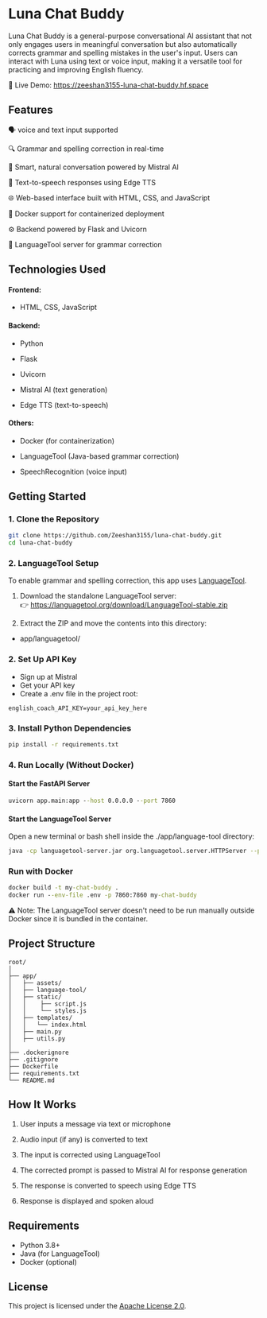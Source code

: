 
# Luna Chat Buddy

Luna Chat Buddy is a general-purpose conversational AI assistant that not only engages users in meaningful conversation but also automatically corrects grammar and spelling mistakes in the user's input. Users can interact with Luna using text or voice input, making it a versatile tool for practicing and improving English fluency.

🔗 Live Demo: https://zeeshan3155-luna-chat-buddy.hf.space


## Features
🗣️ voice and text input supported

🔍 Grammar and spelling correction in real-time

🤖 Smart, natural conversation powered by Mistral AI

🧠 Text-to-speech responses using Edge TTS

🌐 Web-based interface built with HTML, CSS, and JavaScript

🐳 Docker support for containerized deployment

⚙️ Backend powered by Flask and Uvicorn

🧾 LanguageTool server for grammar correction
## Technologies Used
#### Frontend:

- HTML, CSS, JavaScript

#### Backend:

- Python

- Flask

- Uvicorn

- Mistral AI (text generation)

- Edge TTS (text-to-speech)

#### Others:

- Docker (for containerization)

- LanguageTool (Java-based grammar correction)

- SpeechRecognition (voice input)
## Getting Started
### 1. Clone the Repository
```bash
git clone https://github.com/Zeeshan3155/luna-chat-buddy.git
cd luna-chat-buddy
```
### 2. LanguageTool Setup
To enable grammar and spelling correction, this app uses [LanguageTool](https://languagetool.org/).

1. Download the standalone LanguageTool server:  
   👉 https://languagetool.org/download/LanguageTool-stable.zip

2. Extract the ZIP and move the contents into this directory:
- app/languagetool/
### 2. Set Up API Key
- Sign up at Mistral
- Get your API key
- Create a .env file in the project root:
```env
english_coach_API_KEY=your_api_key_here
```
### 3. Install Python Dependencies
```cmd
pip install -r requirements.txt
```

### 4. Run Locally (Without Docker)
#### Start the FastAPI Server
```cmd
uvicorn app.main:app --host 0.0.0.0 --port 7860
```

#### Start the LanguageTool Server
Open a new terminal or bash shell inside the ./app/language-tool directory:
```bash
java -cp languagetool-server.jar org.languagetool.server.HTTPServer --port 8081
```

### Run with Docker
```cmd
docker build -t my-chat-buddy .
docker run --env-file .env -p 7860:7860 my-chat-buddy
```
⚠️ Note: The LanguageTool server doesn't need to be run manually outside Docker since it is bundled in the container.


## Project Structure
```
root/
│
├── app/
│   ├── assets/
│   ├── language-tool/
│   ├── static/
│   │    ├── script.js
│   │    └── styles.js
│   ├── templates/
│   │   └── index.html
│   ├── main.py  
│   ├── utils.py
│
├── .dockerignore
├── .gitignore
├── Dockerfile
├── requirements.txt
└── README.md
```
## How It Works
1. User inputs a message via text or microphone

2. Audio input (if any) is converted to text

3. The input is corrected using LanguageTool

4. The corrected prompt is passed to Mistral AI for response generation

5. The response is converted to speech using Edge TTS

6. Response is displayed and spoken aloud
## Requirements
- Python 3.8+
- Java (for LanguageTool)
- Docker (optional)
## License
This project is licensed under the [Apache License 2.0](https://www.apache.org/licenses/LICENSE-2.0.txt).